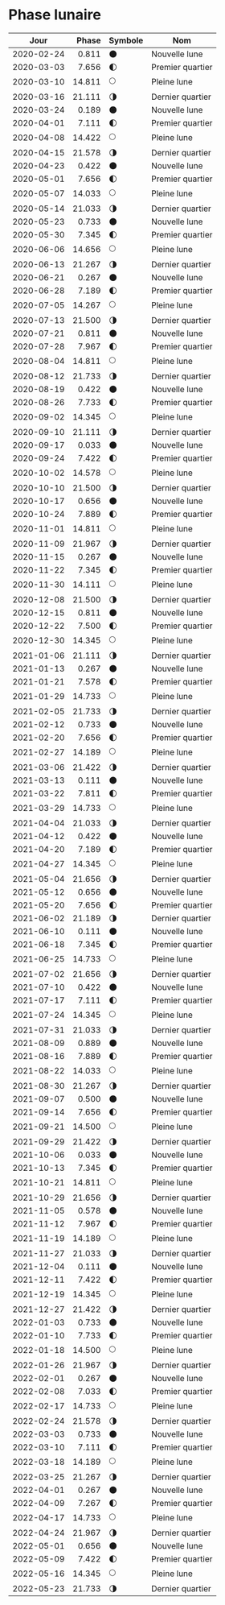 # Phase lunaire

Jour       | Phase  | Symbole | Nom
-----------|-------:|---|---
2020-02-24 |  0.811 | 🌑 | Nouvelle lune
2020-03-03 |  7.656 | 🌓 | Premier quartier
2020-03-10 | 14.811 | 🌕 | Pleine lune
2020-03-16 | 21.111 | 🌗 | Dernier quartier
2020-03-24 |  0.189 | 🌑 | Nouvelle lune
2020-04-01 |  7.111 | 🌓 | Premier quartier
2020-04-08 | 14.422 | 🌕 | Pleine lune
2020-04-15 | 21.578 | 🌗 | Dernier quartier
2020-04-23 |  0.422 | 🌑 | Nouvelle lune
2020-05-01 |  7.656 | 🌓 | Premier quartier
2020-05-07 | 14.033 | 🌕 | Pleine lune
2020-05-14 | 21.033 | 🌗 | Dernier quartier
2020-05-23 |  0.733 | 🌑 | Nouvelle lune
2020-05-30 |  7.345 | 🌓 | Premier quartier
2020-06-06 | 14.656 | 🌕 | Pleine lune
2020-06-13 | 21.267 | 🌗 | Dernier quartier
2020-06-21 |  0.267 | 🌑 | Nouvelle lune
2020-06-28 |  7.189 | 🌓 | Premier quartier
2020-07-05 | 14.267 | 🌕 | Pleine lune
2020-07-13 | 21.500 | 🌗 | Dernier quartier
2020-07-21 |  0.811 | 🌑 | Nouvelle lune
2020-07-28 |  7.967 | 🌓 | Premier quartier
2020-08-04 | 14.811 | 🌕 | Pleine lune
2020-08-12 | 21.733 | 🌗 | Dernier quartier
2020-08-19 |  0.422 | 🌑 | Nouvelle lune
2020-08-26 |  7.733 | 🌓 | Premier quartier
2020-09-02 | 14.345 | 🌕 | Pleine lune
2020-09-10 | 21.111 | 🌗 | Dernier quartier
2020-09-17 |  0.033 | 🌑 | Nouvelle lune
2020-09-24 |  7.422 | 🌓 | Premier quartier
2020-10-02 | 14.578 | 🌕 | Pleine lune
2020-10-10 | 21.500 | 🌗 | Dernier quartier
2020-10-17 |  0.656 | 🌑 | Nouvelle lune
2020-10-24 |  7.889 | 🌓 | Premier quartier
2020-11-01 | 14.811 | 🌕 | Pleine lune
2020-11-09 | 21.967 | 🌗 | Dernier quartier
2020-11-15 |  0.267 | 🌑 | Nouvelle lune
2020-11-22 |  7.345 | 🌓 | Premier quartier
2020-11-30 | 14.111 | 🌕 | Pleine lune
2020-12-08 | 21.500 | 🌗 | Dernier quartier
2020-12-15 |  0.811 | 🌑 | Nouvelle lune
2020-12-22 |  7.500 | 🌓 | Premier quartier
2020-12-30 | 14.345 | 🌕 | Pleine lune
2021-01-06 | 21.111 | 🌗 | Dernier quartier
2021-01-13 |  0.267 | 🌑 | Nouvelle lune
2021-01-21 |  7.578 | 🌓 | Premier quartier
2021-01-29 | 14.733 | 🌕 | Pleine lune
2021-02-05 | 21.733 | 🌗 | Dernier quartier
2021-02-12 |  0.733 | 🌑 | Nouvelle lune
2021-02-20 |  7.656 | 🌓 | Premier quartier
2021-02-27 | 14.189 | 🌕 | Pleine lune
2021-03-06 | 21.422 | 🌗 | Dernier quartier
2021-03-13 |  0.111 | 🌑 | Nouvelle lune
2021-03-22 |  7.811 | 🌓 | Premier quartier
2021-03-29 | 14.733 | 🌕 | Pleine lune
2021-04-04 | 21.033 | 🌗 | Dernier quartier
2021-04-12 |  0.422 | 🌑 | Nouvelle lune
2021-04-20 |  7.189 | 🌓 | Premier quartier
2021-04-27 | 14.345 | 🌕 | Pleine lune
2021-05-04 | 21.656 | 🌗 | Dernier quartier
2021-05-12 |  0.656 | 🌑 | Nouvelle lune
2021-05-20 |  7.656 | 🌓 | Premier quartier
2021-06-02 | 21.189 | 🌗 | Dernier quartier
2021-06-10 |  0.111 | 🌑 | Nouvelle lune
2021-06-18 |  7.345 | 🌓 | Premier quartier
2021-06-25 | 14.733 | 🌕 | Pleine lune
2021-07-02 | 21.656 | 🌗 | Dernier quartier
2021-07-10 |  0.422 | 🌑 | Nouvelle lune
2021-07-17 |  7.111 | 🌓 | Premier quartier
2021-07-24 | 14.345 | 🌕 | Pleine lune
2021-07-31 | 21.033 | 🌗 | Dernier quartier
2021-08-09 |  0.889 | 🌑 | Nouvelle lune
2021-08-16 |  7.889 | 🌓 | Premier quartier
2021-08-22 | 14.033 | 🌕 | Pleine lune
2021-08-30 | 21.267 | 🌗 | Dernier quartier
2021-09-07 |  0.500 | 🌑 | Nouvelle lune
2021-09-14 |  7.656 | 🌓 | Premier quartier
2021-09-21 | 14.500 | 🌕 | Pleine lune
2021-09-29 | 21.422 | 🌗 | Dernier quartier
2021-10-06 |  0.033 | 🌑 | Nouvelle lune
2021-10-13 |  7.345 | 🌓 | Premier quartier
2021-10-21 | 14.811 | 🌕 | Pleine lune
2021-10-29 | 21.656 | 🌗 | Dernier quartier
2021-11-05 |  0.578 | 🌑 | Nouvelle lune
2021-11-12 |  7.967 | 🌓 | Premier quartier
2021-11-19 | 14.189 | 🌕 | Pleine lune
2021-11-27 | 21.033 | 🌗 | Dernier quartier
2021-12-04 |  0.111 | 🌑 | Nouvelle lune
2021-12-11 |  7.422 | 🌓 | Premier quartier
2021-12-19 | 14.345 | 🌕 | Pleine lune
2021-12-27 | 21.422 | 🌗 | Dernier quartier
2022-01-03 |  0.733 | 🌑 | Nouvelle lune
2022-01-10 |  7.733 | 🌓 | Premier quartier
2022-01-18 | 14.500 | 🌕 | Pleine lune
2022-01-26 | 21.967 | 🌗 | Dernier quartier
2022-02-01 |  0.267 | 🌑 | Nouvelle lune
2022-02-08 |  7.033 | 🌓 | Premier quartier
2022-02-17 | 14.733 | 🌕 | Pleine lune
2022-02-24 | 21.578 | 🌗 | Dernier quartier
2022-03-03 |  0.733 | 🌑 | Nouvelle lune
2022-03-10 |  7.111 | 🌓 | Premier quartier
2022-03-18 | 14.189 | 🌕 | Pleine lune
2022-03-25 | 21.267 | 🌗 | Dernier quartier
2022-04-01 |  0.267 | 🌑 | Nouvelle lune
2022-04-09 |  7.267 | 🌓 | Premier quartier
2022-04-17 | 14.733 | 🌕 | Pleine lune
2022-04-24 | 21.967 | 🌗 | Dernier quartier
2022-05-01 |  0.656 | 🌑 | Nouvelle lune
2022-05-09 |  7.422 | 🌓 | Premier quartier
2022-05-16 | 14.345 | 🌕 | Pleine lune
2022-05-23 | 21.733 | 🌗 | Dernier quartier
